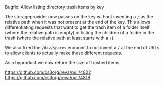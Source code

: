 Bugfix: Allow listing directory trash items by key

The storageprovider now passes on the key without inventing a `/` as the relative path when it was not present at the end of the key. This allows differentiating requests that want to get the trash item of a folder itself (where the relative path is empty) or listing the children of a folder in the trash (where the relative path at least starts with a `/`).

We also fixed the `/dav/spaces` endpoint to not invent a `/` at the end of URLs to allow clients to actually make these different requests.

As a byproduct we now return the size of trashed items.

https://github.com/cs3org/reva/pull/4822
https://github.com/cs3org/reva/pull/4818
